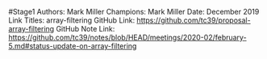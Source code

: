 #Stage1
Authors: Mark Miller
Champions: Mark Miller
Date: December 2019
Link Titles: array-filtering
GitHub Link: https://github.com/tc39/proposal-array-filtering
GitHub Note Link: https://github.com/tc39/notes/blob/HEAD/meetings/2020-02/february-5.md#status-update-on-array-filtering

